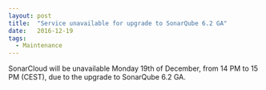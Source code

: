 ```yaml
---
layout: post
title:  "Service unavailable for upgrade to SonarQube 6.2 GA"
date:   2016-12-19
tags:
  - Maintenance
---
```


SonarCloud will be unavailable Monday 19th of December, from 14 PM to 15 PM (CEST), due to the upgrade
to SonarQube 6.2 GA.
